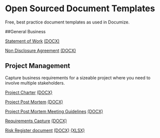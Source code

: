 # Open Sourced Document Templates

Free, best practice document templates as used in Documize.

##General Business

[Statement of Work](general-business/statement-of-work.md) [(DOCX)](https://github.com/documize/document-templates/raw/master/general-business/statement-of-work.docx)

[Non Disclosure Agreement](general-business/basic-nda.md) [(DOCX)](https://github.com/documize/document-templates/raw/master/general-business/basic-nda.docx)

## Project Management

Capture business requirements for a sizeable project where you need to involve multiple stakeholders.

[Project Charter](project-management/project-charter.md) [(DOCX)](https://github.com/documize/document-templates/raw/master/project-management/project-charter.docx)

[Project Post Mortem](project-management/project-post-mortem.md) [(DOCX)](https://github.com/documize/document-templates/raw/master/project-management/project-post-mortem.docx)

[Project Post Mortem Meeting Guidelines](project-management/project-post-mortem-meeting-guidelines.md) [(DOCX)](https://github.com/documize/document-templates/raw/master/project-management/project-post-mortem-meeting-guidelines.docx)

[Requirements Capture](project-management/requirements-capture.md) [(DOCX)](https://github.com/documize/document-templates/raw/master/project-management/requirements-capture.docx)

[Risk Register document](project-management/risk-register.md) [(DOCX)](https://github.com/documize/document-templates/raw/master/project-management/risk-register.docx) [(XLSX)](https://github.com/Documize/document-templates/blob/master/project-management/risk-register.xlsx?raw=true)


